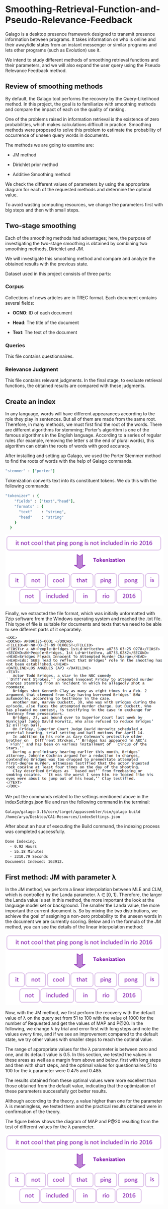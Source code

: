 # Smoothing-Retrieval-Function-and-Pseudo-Relevance-Feedback

Galago is a desktop presence framework designed to transmit presence information between programs. It takes information on who is online and their away/idle states from an instant messenger or similar programs and lets other programs (such as Evolution) use it.

We intend to study different methods of smoothing retrieval functions and their parameters, and we will also expand the user query using the Pseudo Relevance Feedback method.

## Review of smoothing methods

By default, the Galago tool performs the recovery by the Query-Likelihood method. In this project, the goal is to familiarize with smoothing methods and compare the impact of each on the quality of ranking.

One of the problems raised in information retrieval is the existence of zero probabilities, which makes calculations difficult in practice. Smoothing methods were proposed to solve this problem to estimate the probability of occurrence of unseen query words in documents.

The methods we are going to examine are:

- JM method

- Dirichlet prior method

- Additive Smoothing method

We check the different values of parameters by using the appropriate diagram for each of the requested methods and determine the optimal value.

To avoid wasting computing resources, we change the parameters first with big steps and then with small steps.

## Two-stage smoothing


Each of the smoothing methods had advantages; here, the purpose of investigating the two-stage smoothing is obtained by combining two smoothing methods, Dirichlet and JM.

We will investigate this smoothing method and compare and analyze the obtained results with the previous state.


Dataset used in this project consists of three parts:

### Corpus

Collections of news articles are in TREC format. Each document contains several fields:

- **OCNO**: ID of each document

- **Head**: The title of the document

- **Text**: The text of the document

### Queries

This file contains questionnaires.


### Relevance Judgment
This file contains relevant judgments. In the final stage, to evaluate retrieval functions, the obtained results are compared with these judgments.






## Create an index 

In any language, words will have different appearances according to the role they play in sentences. But all of them are made from the same root. Therefore, in many methods, we must first find the root of the words. There are different algorithms for stemming; Porter's algorithm is one of the famous algorithms in the English language. According to a series of regular rules (for example, removing the letter s at the end of plural words), this algorithm can obtain the roots of words with good accuracy.

After installing and setting up Galago, we used the Porter Stemmer method to find the roots of words with the help of Galago commands.

```ruby
"stemmer" : ["porter"]
```
  
Tokenization converts text into its constituent tokens. We do this with the following commands:

```ruby
"tokenizer" : {
    "fields" : ["text","head"],
    "formats" : {
      "text"    : "string",
      "head"    : "string"
    }
  } 
```

![Tokenization](https://github.com/varaste/Document-Ranking-with-Galago/blob/main/assets/Arya%20Varaste-Tokenization.png)



Finally, we extracted the file format, which was initially unformatted with 7zip software from the Windows operating system and reached the .txt file. This type of file is suitable for documents and texts that we need to be able to see different parts of it separately.

![trectext](https://github.com/varaste/Document-Ranking-with-Galago/blob/main/assets/Arya%20Varaste-%20trectext%20.png)

We put the commands related to the settings mentioned above in the indexSettings.json file and run the following command in the terminal:

```
Galago/galago-3.16/core/target/appassembler/bin/galago build  /home/arya/Desktop/CA1-Resources/indexSettings.json
```

After about an hour of executing the Build command, the indexing process was completed successfully.

```
Done Indexing.
  - 0.92 Hours
  - 55.18 Minutes
  - 3310.79 Seconds
Documents Indexed: 163912.
```

## First method: JM with parameter λ
In the JM method, we perform a linear interpolation between MLE and CLM, which is controlled by the Landa parameter. λ ∈ [0, 1]. Therefore, the larger the Landa value is set in this method, the more important the look at the language model set or background. The smaller the Landa value, the more important the current document is. So by mixing the two distributions, we achieve the goal of assigning a non-zero probability to the unseen words in the document we are currently scoring.
Below and in the formula of the JM method, you can see the details of the linear interpolation method:
 
 ![Tokenization](https://github.com/varaste/Document-Ranking-with-Galago/blob/main/assets/Arya%20Varaste-Tokenization.png)
 
Now, with the JM method, we first perform the recovery with the default value of λ on the query set from 51 to 100 with the value of 1000 for the number of Requested and get the values ​​of MAP and P@20. In the following, we change λ by trial and error first with long steps and note the values ​​every time, and if we see an improvement compared to the default state, we try other values ​​with smaller steps to reach the optimal value.

The range of appropriate values ​​for the λ parameter is between zero and one, and its default value is 0.5. In this section, we tested the values ​​in these areas as well as a margin from above and below, first with long steps and then with short steps, and the optimal values ​​for questionnaires 51 to 100 for the λ parameter were 0.475 and 0.485.

The results obtained from these optimal values ​​were more excellent than those obtained from the default value, indicating that the optimization of these parameters successfully got better results.

Although according to the theory, a value higher than one for the parameter λ is meaningless, we tested them and the practical results obtained were in confirmation of the theory.

The figure below shows the diagram of MAP and P@20 resulting from the test of different values ​​for the λ parameter.

 ![Tokenization](https://github.com/varaste/Document-Ranking-with-Galago/blob/main/assets/Arya%20Varaste-Tokenization.png)





